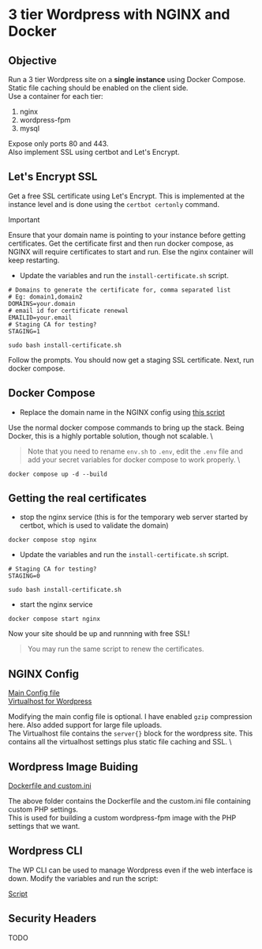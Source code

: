 # 3 tier Wordpress with NGINX and Docker

## Objective

Run a 3 tier Wordpress site on a **single instance** using Docker Compose. Static file caching should be enabled on the client side. \
Use a container for each tier:

1. nginx
2. wordpress-fpm
3. mysql

Expose only ports 80 and 443. \
Also implement SSL using certbot and Let's Encrypt.

## Let's Encrypt SSL

Get a free SSL certificate using Let's Encrypt. This is implemented at the instance level and is done using the `certbot certonly` command.

> [!IMPORTANT]
> Ensure that your domain name is pointing to your instance before getting certificates.
> Get the certificate first and then run docker compose, as NGINX will require certificates to start and run. Else the nginx container will keep restarting.

- Update the variables and run the `install-certificate.sh` script.

```shell
# Domains to generate the certificate for, comma separated list
# Eg: domain1,domain2
DOMAINS=your.domain
# email id for certificate renewal
EMAILID=your.email
# Staging CA for testing?
STAGING=1
```

```shell
sudo bash install-certificate.sh
```

Follow the prompts. You should now get a staging SSL certificate. Next, run docker compose.

## Docker Compose

- Replace the domain name in the NGINX config using [this script](nginx/replace-domain.sh)

Use the normal docker compose commands to bring up the stack. Being Docker, this is a highly portable solution, though not scalable. \

> Note that you need to rename `env.sh` to `.env`, edit the `.env` file and add your secret variables for docker compose to work properly. \

```
docker compose up -d --build
```

## Getting the real certificates

- stop the nginx service (this is for the temporary web server started by certbot, which is used to validate the domain)

`docker compose stop nginx`

- Update the variables and run the `install-certificate.sh` script.

```shell
# Staging CA for testing?
STAGING=0
```

```shell
sudo bash install-certificate.sh
```

- start the nginx service

`docker compose start nginx`

Now your site should be up and runnning with free SSL!

> You may run the same script to renew the certificates.

## NGINX Config

[Main Config file](nginx/nginx.conf) \
[Virtualhost for Wordpress](nginx/wp.conf)

Modifying the main config file is optional. I have enabled `gzip` compression here. Also added support for large file uploads. \
The Virtualhost file contains the `server{}` block for the wordpress site. This contains all the virtualhost settings plus static file caching and SSL. \

## Wordpress Image Buiding

[Dockerfile and custom.ini](wp)

The above folder contains the Dockerfile and the custom.ini file containing custom PHP settings. \
This is used for building a custom wordpress-fpm image with the PHP settings that we want.

## Wordpress CLI

The WP CLI can be used to manage Wordpress even if the web interface is down. Modify the variables and run the script:

[Script](wpcli.sh)

## Security Headers

TODO
